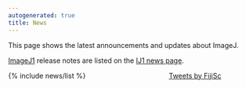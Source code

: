 ```yaml
---
autogenerated: true
title: News
---
```


<style>
@media screen {
  .news-grid {
    display: grid;
    grid-template-columns: 1.75fr 1fr;
    grid-gap: 20px;
  }
}
</style>

This page shows the latest announcements and updates about ImageJ.

[ImageJ1](/software/imagej1) release notes are listed on the [IJ1 news page](/ij/notes.html).

<div class="news-grid" >
   {% include news/list %}
   <a class="twitter-timeline" href="https://twitter.com/FijiSc?ref_src=twsrc%5Etfw">Tweets by FijiSc</a> <script async src="https://platform.twitter.com/widgets.js" charset="utf-8"></script>
</div>
